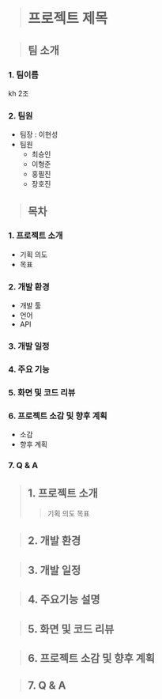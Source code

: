 ># 프로젝트 제목

>## 팀 소개

### 1. 팀이름
kh 2조  
### 2. 팀원
- 팀장 : 이현성
- 팀원 
  - 최승인
  - 이형준
  - 홍필진
  - 장호진

><h2>목차</h2>
<h3>1. 프로젝트 소개</h3>
<ul>
  <li>기획 의도</li>
  <li>목표</li>
</ul>
<h3>2. 개발 환경</h3>
<ul>
  <li>개발 툴</li>
  <li>언어</li>
  <li>API</li>
</ul>
<h3>3. 개발 일정</h3>
<h3>4. 주요 기능</h3>
<h3>5. 화면 및 코드 리뷰</h3>
<h3>6. 프로젝트 소감 및 향후 계획</h3>
<ul>
  <li>소감</li>
  <li>향후 계획</li>
</ul>
<h3>7. Q & A</h3>


>## 1. 프로젝트 소개
>>기획 의도
>>목표

>## 2. 개발 환경

>## 3. 개발 일정

>## 4. 주요기능 설명

>## 5. 화면 및 코드 리뷰

>## 6. 프로젝트 소감 및 향후 계획

>## 7. Q & A






